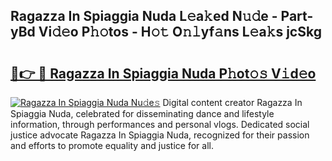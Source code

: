 ## Ragazza In Spiaggia Nuda L𝚎a𝚔ed N𝚞𝚍e - Part-yBd Vi𝚍𝚎o P𝚑𝚘tos - H𝚘𝚝 O𝚗𝚕yf𝚊ns L𝚎a𝚔s jcSkg

# <h2><a href="http://kfbzqls.oniu.top/?m=Ragazza+In+Spiaggia+Nuda">🔗👉 🔴 Ragazza In Spiaggia Nuda P𝚑ot𝚘𝚜 V𝚒d𝚎o</a></h2>

[![Ragazza In Spiaggia Nuda Nu𝚍e𝚜](https://i.imgur.com/0qMVB7G.gif)](http://kfbzqls.oniu.top/?m=Ragazza+In+Spiaggia+Nuda)
Digital content creator Ragazza In Spiaggia Nuda, celebrated for disseminating dance and lifestyle information, through performances and personal vlogs. Dedicated social justice advocate Ragazza In Spiaggia Nuda, recognized for their passion and efforts to promote equality and justice for all.  

